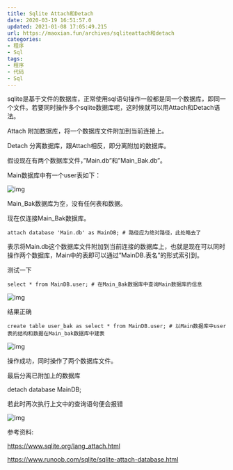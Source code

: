 ```yaml
---
title: Sqlite Attach和Detach
date: 2020-03-19 16:51:57.0
updated: 2021-01-08 17:05:49.215
url: https://maoxian.fun/archives/sqliteattach和detach
categories: 
- 程序
- Sql
tags: 
- 程序
- 代码
- Sql
---
```


sqlite是基于文件的数据库，正常使用sql语句操作一般都是同一个数据库，即同一个文件。若要同时操作多个sqlite数据库呢，这时候就可以用Attach和Detach语法。

Attach 附加数据库，将一个数据库文件附加到当前连接上。

Detach 分离数据库，跟Attach相反，即分离附加的数据库。

假设现在有两个数据库文件，”Main.db”和”Main_Bak.db”。

Main数据库中有一个user表如下：

![img](sqliteattach和detach/70b3338d971672a212404a0d8a3e1aae-63131e-1610094720.png)

Main_Bak数据库为空，没有任何表和数据。

现在仅连接Main_Bak数据库。

```sqlite
attach database 'Main.db' as MainDB; # 路径应为绝对路径，此处略去了
```

表示将Main.db这个数据库文件附加到当前连接的数据库上，也就是现在可以同时操作两个数据库，Main中的表即可以通过”MainDB.表名”的形式索引到。

测试一下

```sqlite
select * from MainDB.user; # 在Main_Bak数据库中查询Main数据库的信息
```

![img](sqliteattach和detach/2c09e4b145e3277cd3158227524bda29-18f894-1610094731.png)

结果正确

```sqlite
create table user_bak as select * from MainDB.user; # 以Main数据库中user表的结构和数据在Main_bak数据库中建表
```

![img](sqliteattach和detach/484fbfae2091eca9b1211cead74bf72e-e3a9f9-1610094740.png)

操作成功，同时操作了两个数据库文件。

最后分离已附加上的数据库

detach database MainDB;

若此时再次执行上文中的查询语句便会报错

![img](sqliteattach和detach/f208d5e5ce8e1fcec42f85b52ed231be-98f0dd-1610094747.png)

参考资料:

https://www.sqlite.org/lang_attach.html

https://www.runoob.com/sqlite/sqlite-attach-database.html